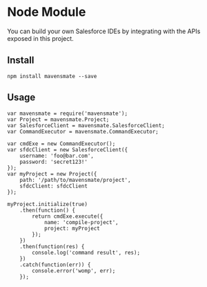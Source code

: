# Node Module

You can build your own Salesforce IDEs by integrating with the APIs exposed in this project.

## Install

`npm install mavensmate --save`

## Usage

```
var mavensmate = require('mavensmate');
var Project = mavensmate.Project;
var SalesforceClient = mavensmate.SalesforceClient;
var CommandExecutor = mavensmate.CommandExecutor;

var cmdExe = new CommandExecutor();
var sfdcClient = new SalesforceClient({
	username: 'foo@bar.com',
	password: 'secret123!'
});
var myProject = new Project({
	path: '/path/to/mavensmate/project',
	sfdcClient: sfdcClient
});

myProject.initialize(true)
	.then(function() {
		return cmdExe.execute({
			name: 'compile-project',
			project: myProject
		});
	})
	.then(function(res) {
		console.log('command result', res);
	})
	.catch(function(err)) {
		console.error('womp', err);
	});
